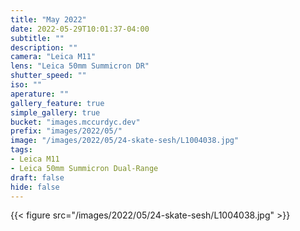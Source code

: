 ```yaml
---
title: "May 2022"
date: 2022-05-29T10:01:37-04:00
subtitle: ""
description: ""
camera: "Leica M11"
lens: "Leica 50mm Summicron DR"
shutter_speed: ""
iso: ""
aperature: ""
gallery_feature: true
simple_gallery: true
bucket: "images.mccurdyc.dev"
prefix: "images/2022/05/"
image: "/images/2022/05/24-skate-sesh/L1004038.jpg"
tags:
- Leica M11
- Leica 50mm Summicron Dual-Range
draft: false
hide: false
---
```


{{< figure src="/images/2022/05/24-skate-sesh/L1004038.jpg" >}}
